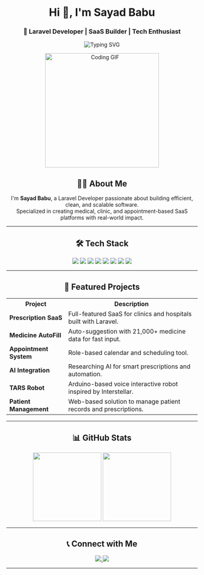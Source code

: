 <h1 align="center">Hi 👋, I'm Sayad Babu</h1>
<h3 align="center">🚀 Laravel Developer | SaaS Builder | Tech Enthusiast</h3>

<!-- Typing Animation Banner -->
<p align="center">
  <img src="https://readme-typing-svg.demolab.com?font=Fira+Code&weight=600&size=22&pause=1000&color=00C0FF&center=true&vCenter=true&width=600&height=45&lines=I'm+Sayad+Babu+%7C+Laravel+Developer;SaaS+App+Architect+%7C+Clean+Code+Enthusiast;Building+Cross-Platform+Healthcare+Solutions;Learning+Everyday+%7C+Coding+Every+Night;Let's+Connect+%7C+Let's+Code+%F0%9F%92%BB" alt="Typing SVG" />
</p>

<!-- Coding GIF -->
<p align="center">
  <img src="https://media.giphy.com/media/qgQUggAC3Pfv687qPC/giphy.gif" width="300" alt="Coding GIF" />
</p>

<!-- About Me -->
<h2 align="center">🧑‍💻 About Me</h2>
<p align="center">
  I'm <b>Sayad Babu</b>, a Laravel Developer passionate about building efficient, clean, and scalable software. <br>
  Specialized in creating medical, clinic, and appointment-based SaaS platforms with real-world impact.
</p>

---

<!-- Tech Stack -->
<h2 align="center">🛠️ Tech Stack</h2>
<p align="center">
  <img src="https://img.shields.io/badge/Laravel-E34F26?style=for-the-badge&logo=laravel&logoColor=white"/>
  <img src="https://img.shields.io/badge/PHP-777BB4?style=for-the-badge&logo=php&logoColor=white"/>
  <img src="https://img.shields.io/badge/MySQL-005C84?style=for-the-badge&logo=mysql&logoColor=white"/>
  <img src="https://img.shields.io/badge/Bootstrap-563D7C?style=for-the-badge&logo=bootstrap&logoColor=white"/>
  <img src="https://img.shields.io/badge/JavaScript-F7DF1E?style=for-the-badge&logo=javascript&logoColor=black"/>
  <img src="https://img.shields.io/badge/Git-F05032?style=for-the-badge&logo=git&logoColor=white"/>
  <img src="https://img.shields.io/badge/Arduino-00979D?style=for-the-badge&logo=arduino&logoColor=white"/>
  <img src="https://img.shields.io/badge/C++-00599C?style=for-the-badge&logo=c%2B%2B&logoColor=white"/>
</p>

---

<!-- Featured Projects -->
<h2 align="center">🚀 Featured Projects</h2>
<table align="center">
  <tr>
    <th>Project</th>
    <th>Description</th>
  </tr>
  <tr>
    <td><b>Prescription SaaS</b></td>
    <td>Full-featured SaaS for clinics and hospitals built with Laravel.</td>
  </tr>
  <tr>
    <td><b>Medicine AutoFill</b></td>
    <td>Auto-suggestion with 21,000+ medicine data for fast input.</td>
  </tr>
  <tr>
    <td><b>Appointment System</b></td>
    <td>Role-based calendar and scheduling tool.</td>
  </tr>
  <tr>
    <td><b>AI Integration</b></td>
    <td>Researching AI for smart prescriptions and automation.</td>
  </tr>
  <tr>
    <td><b>TARS Robot</b></td>
    <td>Arduino-based voice interactive robot inspired by Interstellar.</td>
  </tr>
  <tr>
    <td><b>Patient Management</b></td>
    <td>Web-based solution to manage patient records and prescriptions.</td>
  </tr>
</table>

---

<!-- GitHub Stats -->
<h2 align="center">📊 GitHub Stats</h2>
<p align="center">
  <img src="https://github-readme-stats.vercel.app/api?username=code-with-sayad-babu-dev&show_icons=true&theme=tokyonight" height="180"/>
  <img src="https://github-readme-stats.vercel.app/api/top-langs/?username=code-with-sayad-babu-dev&layout=compact&theme=tokyonight" height="180"/>
</p>

---

<!-- Contact -->
<h2 align="center">📞 Connect with Me</h2>
<p align="center">
  <a href="mailto:mdsayad540@gmail.com">
    <img src="https://img.shields.io/badge/Email-D14836?style=for-the-badge&logo=gmail&logoColor=white"/>
  </a>
  <a href="https://linkedin.com/in/code-with-sayad-babu-dev">
    <img src="https://img.shields.io/badge/LinkedIn-0077B5?style=for-the-badge&logo=linkedin&logoColor=white"/>
  </a>
</p>

---

